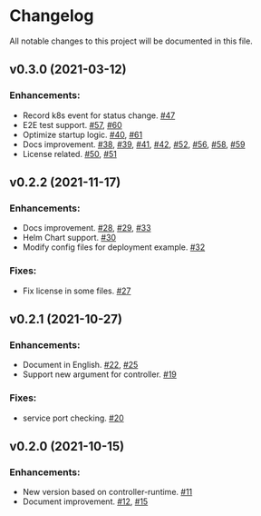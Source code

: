 # Changelog

All notable changes to this project will be documented in this file.

## v0.3.0 (2021-03-12)

### Enhancements:
- Record k8s event for status change. [#47](https://github.com/bfenetworks/ingress-bfe/pull/47)
- E2E test support. [#57](https://github.com/bfenetworks/ingress-bfe/pull/57), [#60](https://github.com/bfenetworks/ingress-bfe/pull/60)
- Optimize startup logic. [#40](https://github.com/bfenetworks/ingress-bfe/pull/40), [#61](https://github.com/bfenetworks/ingress-bfe/pull/61)
- Docs improvement. [#38](https://github.com/bfenetworks/ingress-bfe/pull/38), [#39](https://github.com/bfenetworks/ingress-bfe/pull/39), [#41](https://github.com/bfenetworks/ingress-bfe/pull/41), [#42](https://github.com/bfenetworks/ingress-bfe/pull/42), [#52](https://github.com/bfenetworks/ingress-bfe/pull/52), [#56](https://github.com/bfenetworks/ingress-bfe/pull/56), [#58](https://github.com/bfenetworks/ingress-bfe/pull/58), [#59](https://github.com/bfenetworks/ingress-bfe/pull/59)
- License related. [#50](https://github.com/bfenetworks/ingress-bfe/pull/50), [#51](https://github.com/bfenetworks/ingress-bfe/pull/51)



## v0.2.2 (2021-11-17)

### Enhancements:

- Docs improvement. [#28](https://github.com/bfenetworks/ingress-bfe/pull/28), [#29](https://github.com/bfenetworks/ingress-bfe/pull/29), [#33](https://github.com/bfenetworks/ingress-bfe/pull/33)
- Helm Chart support. [#30](https://github.com/bfenetworks/ingress-bfe/pull/30)
- Modify config files for deployment example. [#32](https://github.com/bfenetworks/ingress-bfe/pull/32)

### Fixes:

- Fix license in some files. [#27](https://github.com/bfenetworks/ingress-bfe/pull/27)

## v0.2.1 (2021-10-27)

### Enhancements:

- Document in English. [#22](https://github.com/bfenetworks/ingress-bfe/pull/22), [#25 ](https://github.com/bfenetworks/ingress-bfe/pull/25)
- Support new argument for controller. [#19](https://github.com/bfenetworks/ingress-bfe/pull/19)

### Fixes:

- service port checking. [#20](https://github.com/bfenetworks/ingress-bfe/pull/20)

## v0.2.0 (2021-10-15)

### Enhancements:

- New version based on controller-runtime. [#11](https://github.com/bfenetworks/ingress-bfe/pull/11)
- Document improvement. [#12](https://github.com/bfenetworks/ingress-bfe/pull/12), [#15](https://github.com/bfenetworks/ingress-bfe/pull/15)
